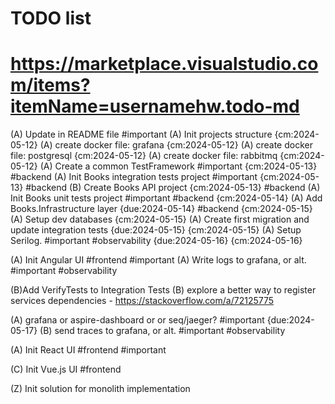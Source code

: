 # TODO list
# https://marketplace.visualstudio.com/items?itemName=usernamehw.todo-md

(A) Update in README file #important
(A) Init projects structure {cm:2024-05-12}
(A) create docker file: grafana {cm:2024-05-12}
(A) create docker file: postgresql {cm:2024-05-12}
(A) create docker file: rabbitmq {cm:2024-05-12}
(A) Create a common TestFramework #important {cm:2024-05-13} #backend
(A) Init Books integration tests project #important {cm:2024-05-13} #backend
(B) Create Books API project {cm:2024-05-13} #backend
(A) Init Books unit tests project #important #backend {cm:2024-05-14}
(A) Add Books.Infrastructure layer {due:2024-05-14} #backend {cm:2024-05-15}
(A) Setup dev databases {cm:2024-05-15}
(A) Create first migration and update integration tests {due:2024-05-15} {cm:2024-05-15}
(A) Setup Serilog. #important #observability {due:2024-05-16} {cm:2024-05-16}

(A) Init Angular UI #frontend #important
(A) Write logs to grafana, or alt. #important #observability

(B)Add VerifyTests to Integration Tests
(B) explore a better way to register services dependencies - https://stackoverflow.com/a/72125775


(A) grafana or aspire-dashboard or or seq/jaeger? #important {due:2024-05-17}
(B) send traces to grafana, or alt. #important #observability

(A) Init React UI #frontend #important

(C) Init Vue.js UI #frontend


(Z) Init solution for monolith implementation